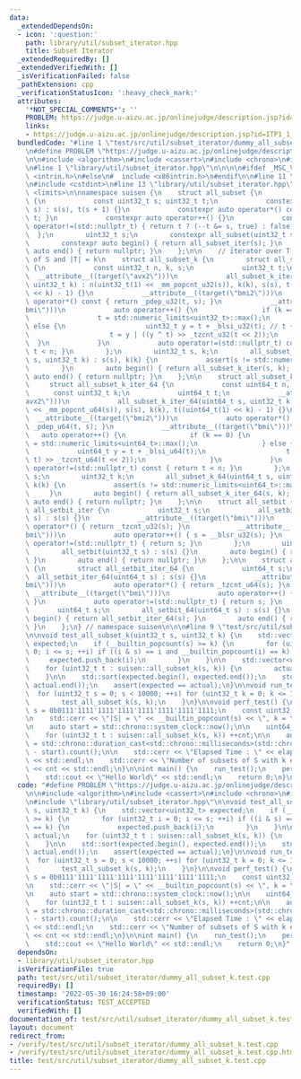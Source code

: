 ```yaml
---
data:
  _extendedDependsOn:
  - icon: ':question:'
    path: library/util/subset_iterator.hpp
    title: Subset Iterator
  _extendedRequiredBy: []
  _extendedVerifiedWith: []
  _isVerificationFailed: false
  _pathExtension: cpp
  _verificationStatusIcon: ':heavy_check_mark:'
  attributes:
    '*NOT_SPECIAL_COMMENTS*': ''
    PROBLEM: https://judge.u-aizu.ac.jp/onlinejudge/description.jsp?id=ITP1_1_A
    links:
    - https://judge.u-aizu.ac.jp/onlinejudge/description.jsp?id=ITP1_1_A
  bundledCode: "#line 1 \"test/src/util/subset_iterator/dummy_all_subset_k.test.cpp\"\
    \n#define PROBLEM \"https://judge.u-aizu.ac.jp/onlinejudge/description.jsp?id=ITP1_1_A\"\
    \n\n#include <algorithm>\n#include <cassert>\n#include <chrono>\n#include <iostream>\n\
    \n#line 1 \"library/util/subset_iterator.hpp\"\n\n\n\n#ifdef _MSC_VER\n#  include\
    \ <intrin.h>\n#else\n#  include <x86intrin.h>\n#endif\n\n#line 11 \"library/util/subset_iterator.hpp\"\
    \n#include <cstdint>\n#line 13 \"library/util/subset_iterator.hpp\"\n#include\
    \ <limits>\n\nnamespace suisen {\n    struct all_subset {\n        struct all_subset_iter\
    \ {\n            const uint32_t s; uint32_t t;\n            constexpr all_subset_iter(uint32_t\
    \ s) : s(s), t(s + 1) {}\n            constexpr auto operator*() const { return\
    \ t; }\n            constexpr auto operator++() {}\n            constexpr auto\
    \ operator!=(std::nullptr_t) { return t ? (--t &= s, true) : false; }\n      \
    \  };\n        uint32_t s;\n        constexpr all_subset(uint32_t s) : s(s) {}\n\
    \        constexpr auto begin() { return all_subset_iter(s); }\n        constexpr\
    \ auto end() { return nullptr; }\n    };\n\n    // iterator over T s.t. T is subset\
    \ of S and |T| = k\n    struct all_subset_k {\n        struct all_subset_k_iter\
    \ {\n            const uint32_t n, k, s;\n            uint32_t t;\n          \
    \  __attribute__((target(\"avx2\")))\n            all_subset_k_iter(uint32_t s,\
    \ uint32_t k) : n(uint32_t(1) << _mm_popcnt_u32(s)), k(k), s(s), t((uint32_t(1)\
    \ << k) - 1) {}\n            __attribute__((target(\"bmi2\")))\n            auto\
    \ operator*() const { return _pdep_u32(t, s); }\n            __attribute__((target(\"\
    bmi\")))\n            auto operator++() {\n                if (k == 0) {\n   \
    \                 t = std::numeric_limits<uint32_t>::max();\n                }\
    \ else {\n                    uint32_t y = t + _blsi_u32(t); // t + (-t & t)\n\
    \                    t = y | ((y ^ t) >> _tzcnt_u32(t << 2));\n              \
    \  }\n            }\n            auto operator!=(std::nullptr_t) const { return\
    \ t < n; }\n        };\n        uint32_t s, k;\n        all_subset_k(uint32_t\
    \ s, uint32_t k) : s(s), k(k) {\n            assert(s != std::numeric_limits<uint32_t>::max());\n\
    \        }\n        auto begin() { return all_subset_k_iter(s, k); }\n       \
    \ auto end() { return nullptr; }\n    };\n\n    struct all_subset_k_64 {\n   \
    \     struct all_subset_k_iter_64 {\n            const uint64_t n, s;\n      \
    \      const uint32_t k;\n            uint64_t t;\n            __attribute__((target(\"\
    avx2\")))\n            all_subset_k_iter_64(uint64_t s, uint32_t k) : n(uint64_t(1)\
    \ << _mm_popcnt_u64(s)), s(s), k(k), t((uint64_t(1) << k) - 1) {}\n          \
    \  __attribute__((target(\"bmi2\")))\n            auto operator*() const { return\
    \ _pdep_u64(t, s); }\n            __attribute__((target(\"bmi\")))\n         \
    \   auto operator++() {\n                if (k == 0) {\n                    t\
    \ = std::numeric_limits<uint64_t>::max();\n                } else {\n        \
    \            uint64_t y = t + _blsi_u64(t);\n                    t = y | ((y ^\
    \ t) >> _tzcnt_u64(t << 2));\n                }\n            }\n            auto\
    \ operator!=(std::nullptr_t) const { return t < n; }\n        };\n        uint64_t\
    \ s;\n        uint32_t k;\n        all_subset_k_64(uint64_t s, uint32_t k) : s(s),\
    \ k(k) {\n            assert(s != std::numeric_limits<uint64_t>::max());\n   \
    \     }\n        auto begin() { return all_subset_k_iter_64(s, k); }\n       \
    \ auto end() { return nullptr; }\n    };\n\n    struct all_setbit {\n        struct\
    \ all_setbit_iter {\n            uint32_t s;\n            all_setbit_iter(uint32_t\
    \ s) : s(s) {}\n            __attribute__((target(\"bmi\")))\n            auto\
    \ operator*() { return _tzcnt_u32(s); }\n            __attribute__((target(\"\
    bmi\")))\n            auto operator++() { s = __blsr_u32(s); }\n            auto\
    \ operator!=(std::nullptr_t) { return s; }\n        };\n        uint32_t s;\n\
    \        all_setbit(uint32_t s) : s(s) {}\n        auto begin() { return all_setbit_iter(s);\
    \ }\n        auto end() { return nullptr; }\n    };\n\n    struct all_setbit_64\
    \ {\n        struct all_setbit_iter_64 {\n            uint64_t s;\n          \
    \  all_setbit_iter_64(uint64_t s) : s(s) {}\n            __attribute__((target(\"\
    bmi\")))\n            auto operator*() { return _tzcnt_u64(s); }\n           \
    \ __attribute__((target(\"bmi\")))\n            auto operator++() { s = __blsr_u64(s);\
    \ }\n            auto operator!=(std::nullptr_t) { return s; }\n        };\n \
    \       uint64_t s;\n        all_setbit_64(uint64_t s) : s(s) {}\n        auto\
    \ begin() { return all_setbit_iter_64(s); }\n        auto end() { return nullptr;\
    \ }\n    };\n} // namespace suisen\n\n\n#line 9 \"test/src/util/subset_iterator/dummy_all_subset_k.test.cpp\"\
    \n\nvoid test_all_subset_k(uint32_t s, uint32_t k) {\n    std::vector<uint32_t>\
    \ expected;\n    if (__builtin_popcount(s) >= k) {\n        for (uint32_t i =\
    \ 0; i <= s; ++i) if ((i & s) == i and __builtin_popcount(i) == k) {\n       \
    \     expected.push_back(i);\n        }\n    }\n\n    std::vector<uint32_t> actual;\n\
    \    for (uint32_t t : suisen::all_subset_k(s, k)) {\n        actual.push_back(t);\n\
    \    }\n\n    std::sort(expected.begin(), expected.end());\n    std::sort(actual.begin(),\
    \ actual.end());\n    assert(expected == actual);\n}\n\nvoid run_test() {\n  \
    \  for (uint32_t s = 0; s < 10000; ++s) for (uint32_t k = 0; k <= 15; ++k) {\n\
    \        test_all_subset_k(s, k);\n    }\n}\n\nvoid perf_test() {\n    const uint32_t\
    \ s = 0b0111'1111'1111'1111'1111'1111'1111'1111;\n    const uint32_t k = 15;\n\
    \n    std::cerr << \"|S| = \" << __builtin_popcount(s) << \", k = \" << k << std::endl;\n\
    \n    auto start = std::chrono::system_clock::now();\n\n    uint64_t cnt = 0;\n\
    \    for (uint32_t t : suisen::all_subset_k(s, k)) ++cnt;\n\n    auto elapsed\
    \ = std::chrono::duration_cast<std::chrono::milliseconds>(std::chrono::system_clock::now()\
    \ - start).count();\n\n    std::cerr << \"Elapsed Time : \" << elapsed << \" ms\"\
    \ << std::endl;\n    std::cerr << \"Number of subsets of S with k elements : \"\
    \ << cnt << std::endl;\n}\n\nint main() {\n    run_test();\n    perf_test();\n\
    \    std::cout << \"Hello World\" << std::endl;\n    return 0;\n}\n"
  code: "#define PROBLEM \"https://judge.u-aizu.ac.jp/onlinejudge/description.jsp?id=ITP1_1_A\"\
    \n\n#include <algorithm>\n#include <cassert>\n#include <chrono>\n#include <iostream>\n\
    \n#include \"library/util/subset_iterator.hpp\"\n\nvoid test_all_subset_k(uint32_t\
    \ s, uint32_t k) {\n    std::vector<uint32_t> expected;\n    if (__builtin_popcount(s)\
    \ >= k) {\n        for (uint32_t i = 0; i <= s; ++i) if ((i & s) == i and __builtin_popcount(i)\
    \ == k) {\n            expected.push_back(i);\n        }\n    }\n\n    std::vector<uint32_t>\
    \ actual;\n    for (uint32_t t : suisen::all_subset_k(s, k)) {\n        actual.push_back(t);\n\
    \    }\n\n    std::sort(expected.begin(), expected.end());\n    std::sort(actual.begin(),\
    \ actual.end());\n    assert(expected == actual);\n}\n\nvoid run_test() {\n  \
    \  for (uint32_t s = 0; s < 10000; ++s) for (uint32_t k = 0; k <= 15; ++k) {\n\
    \        test_all_subset_k(s, k);\n    }\n}\n\nvoid perf_test() {\n    const uint32_t\
    \ s = 0b0111'1111'1111'1111'1111'1111'1111'1111;\n    const uint32_t k = 15;\n\
    \n    std::cerr << \"|S| = \" << __builtin_popcount(s) << \", k = \" << k << std::endl;\n\
    \n    auto start = std::chrono::system_clock::now();\n\n    uint64_t cnt = 0;\n\
    \    for (uint32_t t : suisen::all_subset_k(s, k)) ++cnt;\n\n    auto elapsed\
    \ = std::chrono::duration_cast<std::chrono::milliseconds>(std::chrono::system_clock::now()\
    \ - start).count();\n\n    std::cerr << \"Elapsed Time : \" << elapsed << \" ms\"\
    \ << std::endl;\n    std::cerr << \"Number of subsets of S with k elements : \"\
    \ << cnt << std::endl;\n}\n\nint main() {\n    run_test();\n    perf_test();\n\
    \    std::cout << \"Hello World\" << std::endl;\n    return 0;\n}"
  dependsOn:
  - library/util/subset_iterator.hpp
  isVerificationFile: true
  path: test/src/util/subset_iterator/dummy_all_subset_k.test.cpp
  requiredBy: []
  timestamp: '2022-05-30 16:24:58+09:00'
  verificationStatus: TEST_ACCEPTED
  verifiedWith: []
documentation_of: test/src/util/subset_iterator/dummy_all_subset_k.test.cpp
layout: document
redirect_from:
- /verify/test/src/util/subset_iterator/dummy_all_subset_k.test.cpp
- /verify/test/src/util/subset_iterator/dummy_all_subset_k.test.cpp.html
title: test/src/util/subset_iterator/dummy_all_subset_k.test.cpp
---
```

